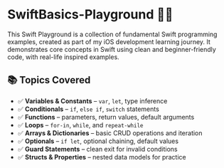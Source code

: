 # SwiftBasics-Playground 🧠🍎

This Swift Playground is a collection of fundamental Swift programming examples, created as part of my iOS development learning journey. It demonstrates core concepts in Swift using clean 
and beginner-friendly code, with real-life inspired examples.



## 📚 Topics Covered

- ✅ **Variables & Constants** – `var`, `let`, type inference  
- ✅ **Conditionals** – `if`, `else if`, `switch` statements  
- ✅ **Functions** – parameters, return values, default arguments  
- ✅ **Loops** – `for-in`, `while`, and `repeat-while`  
- ✅ **Arrays & Dictionaries** – basic CRUD operations and iteration  
- ✅ **Optionals** – `if let`, optional chaining, default values  
- ✅ **Guard Statements** – clean exit for invalid conditions  
- ✅ **Structs & Properties** – nested data models for practice
